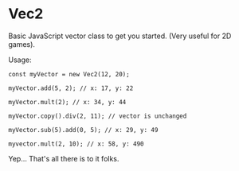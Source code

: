 # Vec2
Basic JavaScript vector class to get you started. (Very useful for 2D games).

Usage:

```
const myVector = new Vec2(12, 20);

myVector.add(5, 2); // x: 17, y: 22

myVector.mult(2); // x: 34, y: 44

myVector.copy().div(2, 11); // vector is unchanged

myVector.sub(5).add(0, 5); // x: 29, y: 49

myvector.mult(2, 10); // x: 58, y: 490
```

Yep... That's all there is to it folks.

